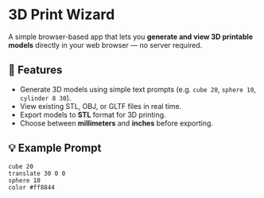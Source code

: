 # 3D Print Wizard

A simple browser-based app that lets you **generate and view 3D printable models** directly in your web browser — no server required.

## 🚀 Features
- Generate 3D models using simple text prompts (e.g. `cube 20`, `sphere 10`, `cylinder 8 30`).
- View existing STL, OBJ, or GLTF files in real time.
- Export models to **STL** format for 3D printing.
- Choose between **millimeters** and **inches** before exporting.

   
## 💡 Example Prompt
```
cube 20
translate 30 0 0
sphere 10
color #ff8844
```
